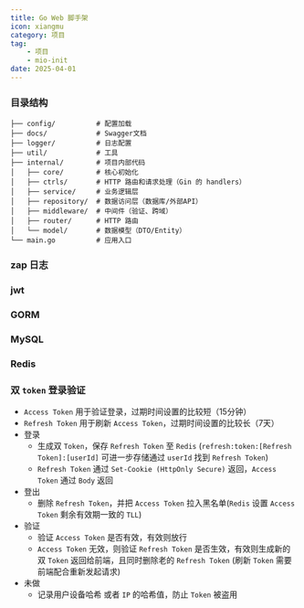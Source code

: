 ```yaml
---
title: Go Web 脚手架
icon: xiangmu
category: 项目
tag:
    - 项目
    - mio-init
date: 2025-04-01
---
```


### 目录结构

```shell
├── config/          # 配置加载
├── docs/            # Swagger文档
├── logger/          # 日志配置
├── util/            # 工具
├── internal/        # 项目内部代码
│   ├── core/        # 核心初始化
│   ├── ctrls/       # HTTP 路由和请求处理（Gin 的 handlers）
│   ├── service/     # 业务逻辑层
│   ├── repository/  # 数据访问层（数据库/外部API）
│   ├── middleware/  # 中间件（验证、跨域）
│   ├── router/      # HTTP 路由
│   └── model/       # 数据模型（DTO/Entity）
└── main.go          # 应用入口
```

### zap 日志
### jwt
### GORM
### MySQL
### Redis
### 双 `token` 登录验证

- `Access Token` 用于验证登录，过期时间设置的比较短（15分钟）
- `Refresh Token` 用于刷新 `Access Token`，过期时间设置的比较长（7天）
- 登录
  - 生成双 `Token`，保存 `Refresh Token` 至 `Redis` (`refresh:token:[Refresh Token]:[userId]` 可进一步存储通过 `userId` 找到 `Refresh Token`)
  - `Refresh Token` 通过 `Set-Cookie (HttpOnly Secure)` 返回，`Access Token` 通过 `Body` 返回
- 登出
  - 删除 `Refresh Token`，并把 `Access Token` 拉入黑名单(`Redis` 设置 `Access Token` 剩余有效期一致的 `TLL`) 
- 验证
  - 验证 `Access Token` 是否有效，有效则放行
  - `Access Token` 无效，则验证 `Refresh Token` 是否生效，有效则生成新的双 `Token` 返回给前端，且同时删除老的 `Refresh Token` (刷新 `Token` 需要前端配合重新发起请求)
- 未做
  - 记录用户设备哈希 或者 `IP` 的哈希值，防止 `Token` 被盗用
